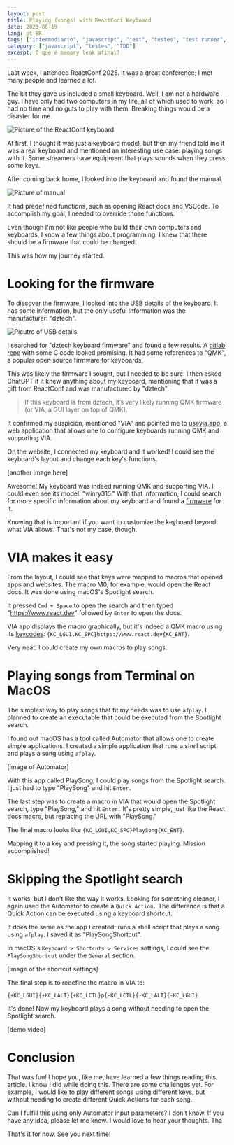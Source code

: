 ```yaml
---
layout: post
title: Playing (songs) with ReactConf Keyboard
date: 2023-06-19
lang: pt-BR
tags: ["intermediario", "javascript", "jest", "testes", "test runner", "spy"]
category: ["javascript", "testes", "TDD"]
excerpt: O que é memory leak afinal?
---
```


Last week, I attended ReactConf 2025. It was a great conference; I met many people and learned a lot.

The kit they gave us included a small keyboard. Well, I am not a hardware guy. I have only had two computers in my life, all of which used to work, so I had no time and no guts to play with them. Breaking things would be a disaster for me.

![Picture of the ReactConf keyboard](./assets/reactconf-keyboard.jpg)

At first, I thought it was just a keyboard model, but then my friend told me it was a real keyboard and mentioned an interesting use case: playing songs with it. Some streamers have equipment that plays sounds when they press some keys.

After coming back home, I looked into the keyboard and found the manual.

![Picture of manual](./assets/reactconf-keyboard.jpg)

It had predefined functions, such as opening React docs and VSCode. To accomplish my goal, I needed to override those functions.

Even though I'm not like people who build their own computers and keyboards, I know a few things about programming. I knew that there should be a firmware that could be changed.

This was how my journey started.

# Looking for the firmware

To discover the firmware, I looked into the USB details of the keyboard. It has some information, but the only useful information was the manufacturer: "dztech".

![Picutre of USB details](./assets/reactconf-keyboard.jpg)

I searched for "dztech keyboard firmware" and found a few results. A [gitlab
repo](https://gitlab.gnugen.ch/fvessaz/qmk_firmware/-/tree/c5515858d6ec3e5052b3f9851560f63a2ae5de83/keyboards/dztech/dz65rgb) with some C code looked promising. It had some references to "QMK", a popular open source firmware for keyboards.

This was likely the firmware I sought, but I needed to be sure. I then asked ChatGPT if it knew anything about my keyboard, mentioning that it was a gift from ReactConf and was manufactured by "dztech".

> If this keyboard is from dztech, it’s very likely running QMK firmware (or VIA, a GUI layer on top of QMK).

It confirmed my suspicion, mentioned "VIA" and pointed me to [usevia.app](https://usevia.app/), a web application that allows one to configure keyboards running QMK and supporting VIA.

On the website, I connected my keyboard and it worked! I could see the keyboard's layout and change each key's functions.

[another image here]

Awesome! My keyboard was indeed running QMK and supporting VIA. I could even see its model: "winry315." With that information, I could search for more specific information about my keyboard and found a [firmware](https://gitlab.gnugen.ch/fvessaz/qmk_firmware/-/tree/master/keyboards/winry/winry315?ref_type=heads) for it.

Knowing that is important if you want to customize the keyboard beyond what VIA allows. That's not my case, though.

# VIA makes it easy

From the layout, I could see that keys were mapped to macros that opened apps and websites. The macro M0, for example, would open the React docs. It was done using macOS's Spotlight search.

It pressed `Cmd + Space` to open the search and then typed "https://www.react.dev" followed by `Enter` to open the docs.

VIA app displays the macro graphically, but it's indeed a QMK macro using its [keycodes](https://docs.qmk.fm/keycodes_basic#commands): `{KC_LGUI,KC_SPC}https://www.react.dev{KC_ENT}`.

Very neat! I could create my own macros to play songs.

# Playing songs from Terminal on MacOS

The simplest way to play songs that fit my needs was to use `afplay`. I planned to create an executable that could be executed from the Spotlight search.

I found out macOS has a tool called Automator that allows one to create simple applications. I created a simple application that runs a shell script and plays a song using `afplay`.

[image of Automator]

With this app called PlaySong, I could play songs from the Spotlight search. I just had to type "PlaySong" and hit `Enter.`

The last step was to create a macro in VIA that would open the Spotlight search, type "PlaySong," and hit `Enter.` It's pretty simple, just like the React docs macro, but replacing the URL with "PlaySong."

The final macro looks like `{KC_LGUI,KC_SPC}PlaySong{KC_ENT}`.

Mapping it to a key and pressing it, the song started playing. Mission accomplished!

# Skipping the Spotlight search

It works, but I don't like the way it works. Looking for something cleaner, I again used the Automator to create a `Quick Action.` The difference is that a Quick Action can be executed using a keyboard shortcut.

It does the same as the app I created: runs a shell script that plays a song using `afplay`. I saved it as "PlaySongShortcut".

In macOS's `Keyboard > Shortcuts > Services` settings, I could see the `PlaySongShortcut` under the `General` section.

[image of the shortcut settings]

The final step is to redefine the macro in VIA to:

```
{+KC_LGUI}{+KC_LALT}{+KC_LCTL}p{-KC_LCTL}{-KC_LALT}{-KC_LGUI}
```

It's done! Now my keyboard plays a song without needing to open the Spotlight search.

[demo video]

# Conclusion

That was fun! I hope you, like me, have learned a few things reading this article. I know I did while doing this. There are some challenges yet. For example, I would like to play different songs using different keys, but without needing to create different Quick Actions for each song.

Can I fulfill this using only Automator input parameters? I don't know. If you have any idea, please let me know. I would love to hear your thoughts. Tha

That's it for now. See you next time!
